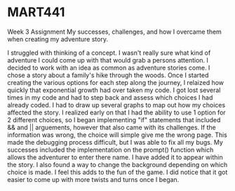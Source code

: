 # MART441
Week 3 Assignment
My successes, challenges, and how I overcame them when creating my adventure story.

I struggled with thinking of a concept. I wasn't really sure what kind of adventure I could come up with that 
would grab a persons attention. I decided to work with an idea as common as adventure stories come. I chose a 
story about a family's hike through the woods. Once I started creating the various options for each step along
 the journey, I relaized how quickly that exponential growth had over taken my code. 
I got lost several times in my code and had to step back and assess which choices I had already coded. I had
to draw up several graphs to map out how my choices affected the story. I realized early on that I had the 
ability to use 1 option for 2 different choices, so I began implementing "if" statements that included
&& and || arguements, however that also came with its challenges. If the information was wrong, the choice
will simple give me the wrong page. This made the debugging process difficult, but I was able to fix all
my bugs. My successes included the implementation on the prompt() function which allows the adventurer 
to enter there name. I have added it to appear within the story. I also found a way to change the background
depending on which choice is made. I feel this adds to the fun of the game. I did notice that it got easier
to come up with more twists and turns once I began. 



